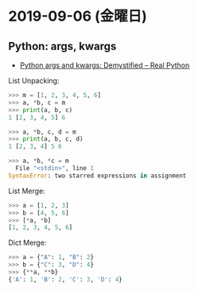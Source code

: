 # 2019-09-06 (金曜日)

## Python: args, kwargs

- [Python args and kwargs: Demystified – Real Python](https://realpython.com/python-kwargs-and-args/)

List Unpacking:

~~~py
>>> m = [1, 2, 3, 4, 5, 6]
>>> a, *b, c = m
>>> print(a, b, c)
1 [2, 3, 4, 5] 6

>>> a, *b, c, d = m
>>> print(a, b, c, d)
1 [2, 3, 4] 5 6

>>> a, *b, *c = m
  File "<stdin>", line 1
SyntaxError: two starred expressions in assignment
~~~~

List Merge:

~~~py
>>> a = [1, 2, 3]
>>> b = [4, 5, 6]
>>> [*a, *b]
[1, 2, 3, 4, 5, 6]
~~~

Dict Merge:

~~~py
>>> a = {"A": 1, "B": 2}
>>> b = {"C": 3, "D": 4}
>>> {**a, **b}
{'A': 1, 'B': 2, 'C': 3, 'D': 4}
~~~
